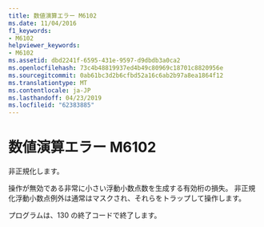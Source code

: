 ```yaml
---
title: 数値演算エラー M6102
ms.date: 11/04/2016
f1_keywords:
- M6102
helpviewer_keywords:
- M6102
ms.assetid: dbd2241f-6595-431e-9597-d9dbdb3a0ca2
ms.openlocfilehash: 73c4b48819937ed4b49c80969c18701c8820956e
ms.sourcegitcommit: 0ab61bc3d2b6cfbd52a16c6ab2b97a8ea1864f12
ms.translationtype: MT
ms.contentlocale: ja-JP
ms.lasthandoff: 04/23/2019
ms.locfileid: "62383885"
---
```

# <a name="math-error-m6102"></a>数値演算エラー M6102

非正規化します。

操作が無効である非常に小さい浮動小数点数を生成する有効桁の損失。 非正規化浮動小数点例外は通常はマスクされ、それらをトラップして操作します。

プログラムは、130 の終了コードで終了します。